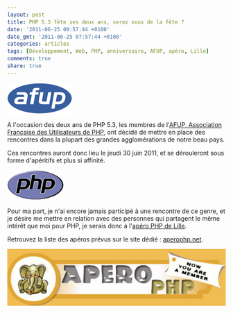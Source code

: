 ```yaml
---
layout: post
title: PHP 5.3 fête ses deux ans, serez vous de la fête ?
date: '2011-06-25 09:57:44 +0100'
date_gmt: '2011-06-25 07:57:44 +0100'
categories: articles
tags: [Développement, Web, PHP, anniversaire, AFUP, apéro, Lille]
comments: true
share: true
---
```

![Logo AFUP](/images/posts/2011-06-25-php-5-3-fete-ses-deux-ans-serez-vous-de-la-fete/01.png)

A l'occasion des deux ans de PHP 5.3, les membres de l'[AFUP, Association Française des Utilisateurs de PHP](http://www.afup.org/pages/site/), ont décidé de mettre en place des rencontres dans la plupart des grandes agglomérations de notre beau pays.

Ces rencontres auront donc lieu le jeudi 30 juin 2011, et se dérouleront sous forme d'apéritifs et plus si affinité.

![Logo PHP](/images/posts/2011-06-25-php-5-3-fete-ses-deux-ans-serez-vous-de-la-fete/02.png)

Pour ma part, je n'ai encore jamais participé à une rencontre de ce genre, et je désire me mettre en relation avec des personnes qui partagent le même intérêt que moi pour PHP, je serais donc à l'[apéro PHP de Lille](http://aperophp.net/apero.php?id=862).

Retrouvez la liste des apéros prévus sur le site dédié : [aperophp.net](http://aperophp.net/).

![Logo Apero PHP](/images/posts/2011-06-25-php-5-3-fete-ses-deux-ans-serez-vous-de-la-fete/03.jpg)
